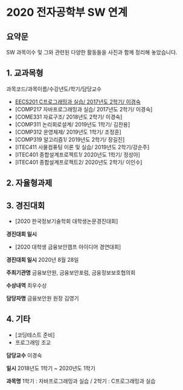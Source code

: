 # 2020 전자공학부 SW 연계

## 요약문

SW 과목이수 및 그와 관련된 다양한 활동들을 사진과 함께 정리해 놓았습니다. 

## 1. 교과목형
과목코드/과목이름/수강년도/학기/담당교수
- [EECS201 C프로그래밍과 실습/ 2017년도 2학기/ 이경숙](https://github.com/Hyejin-Choi/Coding)
- [COMP217 자바프로그래밍과 실습/ 2017년도 2학기/ 이경숙]
- [COME331 자료구조/ 2018년도 2학기/ 이경숙]
- [COMP311 논리회로설계/ 2019년도 1학기/ 김찬용]
- [COMP312 운영체제/ 2019년도 1학기/ 조정훈]
- [COMP319 알고리즘1/ 2019년도 2학기/ 장길진]
- [ITEC411 사물컴퓨팅 이론 및 실습/ 2019년도 2학기/강순주]
- [ITEC401 종합설계프로젝트1/ 2020년도 1학기/ 정성아]
- [ITEC401 종합설계프로젝트2/ 2020년도 2학기/ 이인수]

## 2. 자율형과제

## 3. 경진대회
- [2020 한국정보기술학회 대학생논문경진대회]

**경진대회 일시** 

- [2020 대학생 금융보안캠프 아이디어 경연대회]

**경진대회 일시**  2020년 8월 28일

**주최기관명** 금융보안원, 금융보안포럼, 금융정보보호협의회

**수상내역** 최우수상

**담당자명** 금융보안원 원장 김영기

## 4. 기타
- [코딩테스트 준비]
- 프로그래밍 조교

**담당교수** 이경숙

**일시** 2018년도 1학기 ~ 2020년도 1학기 

**과목명** 1학기 : 자바프로그래밍과 실습 / 2학기 : C프로그래밍과 실습
